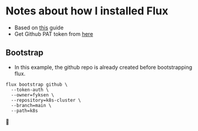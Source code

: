# Notes about how I installed Flux

* Based on [this](https://fluxcd.io/flux/installation/bootstrap/github/) guide
* Get Github PAT token from [here](https://github.com/settings/tokens?type=beta)

## Bootstrap

* In this example, the github repo is  already created before bootstrapping flux.

```
flux bootstrap github \
  --token-auth \
  --owner=fyksen \
  --repository=k8s-cluster \
  --branch=main \
  --path=k8s
```

🤩